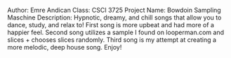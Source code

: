 Author: Emre Andican
Class: CSCI 3725
Project Name: Bowdoin Sampling Maschine
Description: Hypnotic, dreamy, and chill songs that allow
you to dance, study, and relax to! First song is more upbeat
and had more of a happier feel. Second song utilizes a sample
I found on looperman.com and slices + chooses slices randomly.
Third song is my attempt at creating a more melodic, deep house
song. Enjoy!
